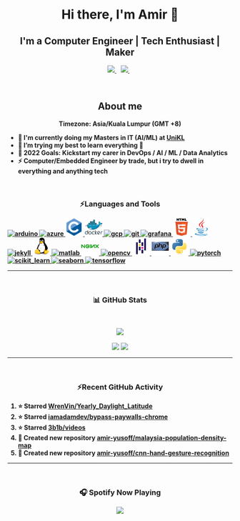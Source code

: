 <p>
  <h1 align="center"><b>Hi there, I'm Amir 👋</h1>
  <h2 align="center"><b>I'm a Computer Engineer | Tech Enthusiast | Maker</h2>
</p>

<p align="center">
 <a href="https://linkedin.com/in/amiryusoff" target="_blank" rel="noreferrer"><img src="https://img.shields.io/badge/linkedin-%230077B5.svg?&style=for-the-badge&logo=linkedin&logoColor=white" />
  </a>&nbsp;&nbsp;
  <a href="mailto: amir.myusoff@gmail.com" target="_blank" rel="noreferrer"><img src="https://img.shields.io/badge/Gmail-D14836?style=for-the-badge&logo=gmail&logoColor=white" />        
  </a>&nbsp;&nbsp;
</p>
<br/>


<h2 align="center">About me</h2>
<p align="center">
Timezone: Asia/Kuala Lumpur (GMT +8)
</p>

- 🔭 I'm currently doing my Masters in IT (AI/ML) at [UniKL][unikl]
- 🌱 I’m trying my best to learn everything 🤣
- 🥅 2022 Goals: Kickstart my carer in DevOps / AI / ML / Data Analytics
- ⚡ Computer/Embedded Engineer by trade, but i try to dwell in everything and anything tech


</br>
<p>
<h3 align="center">⚡Languages and Tools</h3>
</p>

<p align="left"> 
<a href="https://www.arduino.cc/" target="_blank" rel="noreferrer"> <img src="https://cdn.worldvectorlogo.com/logos/arduino-1.svg" alt="arduino" width="40" height="40"/> </a> 
<a href="https://azure.microsoft.com/en-in/" target="_blank" rel="noreferrer"> <img src="https://www.vectorlogo.zone/logos/microsoft_azure/microsoft_azure-icon.svg" alt="azure" width="40" height="40"/> </a>  
<a href="https://www.cprogramming.com/" target="_blank" rel="noreferrer"> <img src="https://raw.githubusercontent.com/devicons/devicon/master/icons/c/c-original.svg" alt="c" width="40" height="40"/> </a> 
<a href="https://www.docker.com/" target="_blank" rel="noreferrer"> <img src="https://raw.githubusercontent.com/devicons/devicon/master/icons/docker/docker-original-wordmark.svg" alt="docker" width="40" height="40"/> </a> 
<a href="https://cloud.google.com" target="_blank" rel="noreferrer"> <img src="https://www.vectorlogo.zone/logos/google_cloud/google_cloud-icon.svg" alt="gcp" width="40" height="40"/> </a> 
<a href="https://git-scm.com/" target="_blank" rel="noreferrer"> <img src="https://www.vectorlogo.zone/logos/git-scm/git-scm-icon.svg" alt="git" width="40" height="40"/> </a> 
<a href="https://grafana.com" target="_blank" rel="noreferrer"> <img src="https://www.vectorlogo.zone/logos/grafana/grafana-icon.svg" alt="grafana" width="40" height="40"/> </a> 
<a href="https://www.w3.org/html/" target="_blank" rel="noreferrer"> <img src="https://raw.githubusercontent.com/devicons/devicon/master/icons/html5/html5-original-wordmark.svg" alt="html5" width="40" height="40"/> </a> 
<a href="https://www.java.com" target="_blank" rel="noreferrer"> <img src="https://raw.githubusercontent.com/devicons/devicon/master/icons/java/java-original.svg" alt="java" width="40" height="40"/> </a> 
<a href="https://jekyllrb.com/" target="_blank" rel="noreferrer"> <img src="https://www.vectorlogo.zone/logos/jekyllrb/jekyllrb-icon.svg" alt="jekyll" width="40" height="40"/> </a> 
<a href="https://www.linux.org/" target="_blank" rel="noreferrer"> <img src="https://raw.githubusercontent.com/devicons/devicon/master/icons/linux/linux-original.svg" alt="linux" width="40" height="40"/> </a>  
<a href="https://www.mathworks.com/" target="_blank" rel="noreferrer"> <img src="https://upload.wikimedia.org/wikipedia/commons/2/21/Matlab_Logo.png" alt="matlab" width="40" height="40"/> </a> 
<a href="https://www.nginx.com" target="_blank" rel="noreferrer"> <img src="https://raw.githubusercontent.com/devicons/devicon/master/icons/nginx/nginx-original.svg" alt="nginx" width="40" height="40"/> </a> 
<a href="https://opencv.org/" target="_blank" rel="noreferrer"> <img src="https://www.vectorlogo.zone/logos/opencv/opencv-icon.svg" alt="opencv" width="40" height="40"/> </a> 
<a href="https://pandas.pydata.org/" target="_blank" rel="noreferrer"> <img src="https://raw.githubusercontent.com/devicons/devicon/2ae2a900d2f041da66e950e4d48052658d850630/icons/pandas/pandas-original.svg" alt="pandas" width="40" height="40"/> </a> 
<a href="https://www.php.net" target="_blank" rel="noreferrer"> <img src="https://raw.githubusercontent.com/devicons/devicon/master/icons/php/php-original.svg" alt="php" width="40" height="40"/> </a> 
<a href="https://www.python.org" target="_blank" rel="noreferrer"> <img src="https://raw.githubusercontent.com/devicons/devicon/master/icons/python/python-original.svg" alt="python" width="40" height="40"/> </a> 
<a href="https://pytorch.org/" target="_blank" rel="noreferrer"> <img src="https://www.vectorlogo.zone/logos/pytorch/pytorch-icon.svg" alt="pytorch" width="40" height="40"/> </a> 
<a href="https://scikit-learn.org/" target="_blank" rel="noreferrer"> <img src="https://upload.wikimedia.org/wikipedia/commons/0/05/Scikit_learn_logo_small.svg" alt="scikit_learn" width="40" height="40"/> </a> 
<a href="https://seaborn.pydata.org/" target="_blank" rel="noreferrer"> <img src="https://seaborn.pydata.org/_images/logo-mark-lightbg.svg" alt="seaborn" width="40" height="40"/> </a> 
<a href="https://www.tensorflow.org" target="_blank" rel="noreferrer"> <img src="https://www.vectorlogo.zone/logos/tensorflow/tensorflow-icon.svg" alt="tensorflow" width="40" height="40"/> </a> </p>


---

</br>
<p>
<h3 align="center">📊 GitHub Stats</h3>
</p>

<br />
<p align="center">
<img src="https://github-readme-streak-stats.herokuapp.com/?user=amir-yusoff&theme=dark&count_private=true&theme=dark&hide_border=true" width="400" />
</p>
<p align="center">
<img src="https://github-readme-stats-amir-yusoff.vercel.app/api?username=amir-yusoff&show_icons=true&hide_border=true&theme=dark" width="400" />
<img src="https://github-readme-stats-amir-yusoff.vercel.app/api/top-langs/?username=amir-yusoff&layout=compact&hide_border=true&theme=dark" width="400" />
</p>

---

</br>
<p>
<h3 align="center">⚡Recent GitHub Activity</h3>
</p> 

<!--RECENT_ACTIVITY:start-->
1. ⭐ Starred [WrenVin/Yearly_Daylight_Latitude](https://github.com/WrenVin/Yearly_Daylight_Latitude)
2. ⭐ Starred [iamadamdev/bypass-paywalls-chrome](https://github.com/iamadamdev/bypass-paywalls-chrome)
3. ⭐ Starred [3b1b/videos](https://github.com/3b1b/videos)
4. 📔 Created new repository [amir-yusoff/malaysia-population-density-map](https://github.com/amir-yusoff/malaysia-population-density-map)
5. 📔 Created new repository [amir-yusoff/cnn-hand-gesture-recognition](https://github.com/amir-yusoff/cnn-hand-gesture-recognition)
<!--RECENT_ACTIVITY:end-->

---

</br>
<p>
<h3 align="center">🎧 Spotify Now Playing</h3>
</p>

<p align="center">
<img src="https://novatorem-amir-yusoff.vercel.app/api/spotify" width="400" />
</p>




[website]: https://amiryusoff.tech
[twitter]: https://twitter.com/amiryusoff_
[instagram]: https://instagram.com/amiryusoff_
[linkedin]: https://linkedin.com/in/amiryusoff
[unikl]: https://www.miit.unikl.edu.my/
